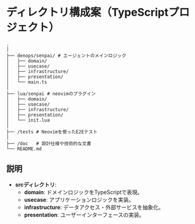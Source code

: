 # ディレクトリ構成案（TypeScriptプロジェクト）

```
.
│
├── denops/senpai/ # エージェントのメインロジック
│   ├── domain/
│   ├── usecase/
│   ├── infrastructure/
│   ├── presentation/
│   └── main.ts
│
├── lua/senpai # neovimのプラグイン
│   ├── domain/
│   ├── usecase/
│   ├── infrastructure/
│   ├── presentation/
│   └── init.lua
│
├── /tests # Neovimを使ったE2Eテスト
│
├── /doc   # 設計仕様や技術的な文書
└── README.md
```

## 説明
- **srcディレクトリ**:
  - **domain**: ドメインロジックをTypeScriptで表現。
  - **usecase**: アプリケーションロジックを実装。
  - **infrastructure**: データアクセス・外部サービスを抽象化。
  - **presentation**: ユーザーインターフェースの実装。
